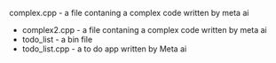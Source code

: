 complex.cpp - a file contaning a complex code written by meta ai 
- complex2.cpp - a file contaning a complex code written by meta ai
- todo_list - a bin file
- todo_list.cpp - a to do app written by Meta ai
